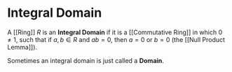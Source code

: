 # Integral Domain

A [[Ring]] $R$ is an **Integral Domain** if it is a [[Commutative Ring]] in which $0 \neq 1$, such that if $a, b \in R$ and $ab = 0$, then $a = 0$ or $b = 0$ (the [[Null Product Lemma]]).

Sometimes an integral domain is just called a **Domain**.